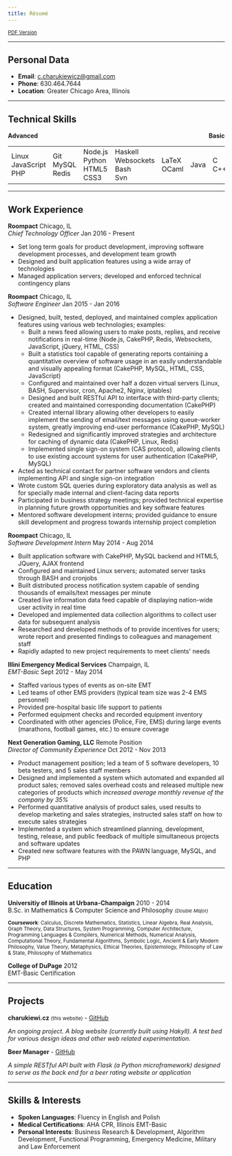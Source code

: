 ```yaml
---
title: Résumé
---
```


<div class="resume-body">

<small>[PDF Version](https://github.com/charukiewicz/resume/raw/master/charukiewicz_resume.pdf)</small>


<hr>

## Personal Data

* **Email**: [c.charukiewicz@gmail.com](mailto:c.charukiewicz@gmail.com)
* **Phone**: 630.464.7644
* **Location**: Greater Chicago Area, Illinois

<hr>

## Technical Skills

<b>
<span class="sk-6">Advanced</span>
<span class="sk-0" style="float:right">Basic</span>
<div class="sk-grad"></div>
</b>

<table class="sk-table">
<tr>
<td>
<span class="sk sk-6">Linux</span><br/>
<span class="sk sk-5">JavaScript</span><br/>
<span class="sk sk-6">PHP</span>
</td>
<td>
<span class="sk sk-5">Git</span><br/>
<span class="sk sk-5">MySQL</span><br/>
<span class="sk sk-5">Redis</span>
</td>
<td>
<span class="sk sk-4">Node.js</span><br/>
<span class="sk sk-4">Python</span><br/>
<span class="sk sk-4">HTML5</span><br/>
<span class="sk sk-4">CSS3</span>
</td>
<td>
<span class="sk sk-3">Haskell</span><br/>
<span class="sk sk-3">Websockets</span><br/>
<span class="sk sk-3">Bash</span><br/>
<span class="sk sk-3">Svn</span>
</td>
<td>
<span class="sk sk-2">LaTeX</span><br/>
<span class="sk sk-2">OCaml</span>
</td>
<td>
<span class="sk sk-1">Java</span><br/>
</td>
<td>
<span class="sk sk-0">C</span><br/>
<span class="sk sk-0">C++</span>
</td>
</tr>
</table>

<hr>

## Work Experience

<div class="exp">

**Roompact** <span class="fr">Chicago, IL</span><br>
*Chief Technology Officer* <span class="fr">Jan 2016 - Present</span>

* Set long term goals for product development, improving software development processes, and development team growth
* Designed and built application features using a wide array of technologies
* Managed application servers; developed and enforced technical contingency plans

**Roompact** <span class="fr">Chicago, IL</span><br>
*Software Engineer* <span class="fr">Jan 2015 - Jan 2016</span>

* Designed, built, tested, deployed, and maintained complex application features using various web technologies; examples:
    * Built a news feed allowing users to make posts, replies, and receive notifications in real-time (Node.js, CakePHP, Redis, Websockets, JavaScript, jQuery, HTML, CSS)
    * Built a statistics tool capable of generating reports containing a quantitative overview of software usage in an easily understandable and visually appealing format (CakePHP, MySQL, HTML, CSS, JavaScript)
    * Configured and maintained over half a dozen virtual servers (Linux, BASH, Supervisor, cron, Apache2, Nginx, iptables)
    * Designed and built RESTful API to interface with third-party clients; created and maintained corresponding documentation (CakePHP)
    * Created internal library allowing other developers to easily implement the sending of email/text messages using queue-worker system, greatly improving end-user performance (CakePHP, MySQL)
    * Redesigned and significantly improved strategies and architecture for caching of dynamic data (CakePHP, Linux, Redis)
    * Implemented single sign-on system (CAS protocol), allowing clients to use existing account systems for user authentication (CakePHP, MySQL)
* Acted as technical contact for partner software vendors and clients implementing API and single sign-on integration
* Wrote custom SQL queries during exploratory data analysis as well as for specially made internal and client-facing data reports
* Participated in business strategy meetings; provided technical expertise in planning future growth opportunities and key software features
* Mentored software development interns; provided guidance to ensure skill development and progress towards internship project completion

**Roompact** <span class="fr">Chicago, IL</span><br>
*Software Development Intern* <span class="fr">May 2014 - Aug 2014</span>

* Built application software with CakePHP, MySQL backend and HTML5, JQuery, AJAX frontend
* Configured and maintained Linux servers; automated server tasks through BASH and cronjobs
* Built distributed process notification system capable of sending thousands of emails/text messages per minute
* Created live information data feed capable of displaying nation-wide user activity in real time
* Developed and implemented data collection algorithms to collect user data for subsequent analysis
* Researched and developed methods of to provide incentives for users; wrote report and presented findings to colleagues and management staff
* Rapidly adapted to new project requirements to meet clients' needs

**Illini Emergency Medical Services** <span class="fr">Champaign, IL</span><br>
*EMT-Basic* <span class="fr">Sept 2012 - May 2014</span>

* Staffed various types of events as on-site EMT
* Led teams of other EMS providers (typical team size was 2-4 EMS personnel)
* Provided pre-hospital basic life support to patients
* Performed equipment checks and recorded equipment inventory
* Coordinated with other agencies (Police, Fire, EMS) during large events (marathons, football games, etc.) to ensure coverage

**Next Generation Gaming, LLC** <span class="fr">Remote Position</span><br>
*Director of Community Experience* <span class="fr">Oct 2012 - Nov 2013</span>

* Product management position; led a team of 5 software developers, 10 beta testers, and 5 sales staff members
* Designed and implemented a system which automated and expanded all product sales; removed sales overhead costs and released multiple new categories of products which *increased average monthly revenue of the company by 35%*
* Performed quantitative analysis of product sales, used results to develop marketing and sales strategies, instructed sales staff on how to execute sales strategies
* Implemented a system which streamlined planning, development, testing, release, and public feedback of multiple simultaneous projects and software updates
* Created new software features with the PAWN language, MySQL, and PHP

</div>

<hr>

## Education

**Universitiy of Illinois at Urbana-Champaign** <span class="fr">2010 - 2014</span><br>
B.Sc. in Mathematics & Computer Science and Philosophy <span style="font-size:11px;font-style:italic;">(Double Major)</span>

<small>**Coursework**: Calculus, Discrete Mathematics, Statistics, Linear Algebra, Real Analysis, Graph Theory, Data Structures, System Programming, Computer Architecture, Programming Languages & Compilers, Numerical Methods, Numerical Analysis, Computational Theory, Fundamental Algorithms, Symbolic Logic, Ancient & Early Modern Philosophy, Value Theory, Metaphysics, Ethical Theories, Epistemology, Philosophy of Law & State, Philosophy of Mathematics</small>

**College of DuPage** <span class="fr">2012</span><br>
EMT-Basic Certification

<hr>

## Projects

**charukiewi.cz** <small>(this website)</small> - [GitHub](https://github.com/charukiewicz/charukiewicz)

*An ongoing project.  A blog website (currently built using Hakyll).  A test bed for various design ideas and other web related experimentation.*

**Beer Manager** - [GitHub](https://github.com/charukiewicz/beer-manager)

*A simple RESTful API built with Flask (a Python microframework) designed to serve as the back end for a beer rating website or application*

<hr>

## Skills & Interests

* **Spoken Languages**: Fluency in English and Polish
* **Medical Certifications**: AHA CPR, Illinois EMT-Basic
* **Personal Interests**: Business Research & Development, Algorithm Development, Functional Programming, Emergency Medicine, Military and Law Enforcement

</div>
